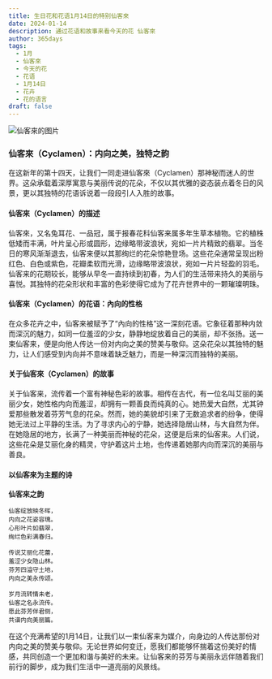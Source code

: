 ```yaml
---
title: 生日花和花语1月14日的特别仙客來
date: 2024-01-14
description: 通过花语和故事来看今天的花 仙客來
author: 365days
tags:
  - 1月
  - 仙客來
  - 今天的花
  - 花语
  - 1月14日
  - 花卉
  - 花的语言
draft: false
---
```



![仙客來的图片](https://cdn.pixabay.com/photo/2014/10/08/17/43/cyclamen-480477_1280.jpg#center)


### 仙客來（Cyclamen）：内向之美，独特之韵

在这新年的第十四天，让我们一同走进仙客來（Cyclamen）那神秘而迷人的世界。这朵承载着深厚寓意与美丽传说的花朵，不仅以其优雅的姿态装点着冬日的风景，更以其独特的花语诉说着一段段引人入胜的故事。

#### 仙客來（Cyclamen）的描述

仙客來，又名兔耳花、一品冠，属于报春花科仙客来属多年生草本植物。它的植株低矮而丰满，叶片呈心形或圆形，边缘略带波浪状，宛如一片片精致的翡翠。当冬日的寒风渐渐退去，仙客来便以其那绚烂的花朵惊艳登场。这些花朵通常呈现出粉红色、白色或紫色，花瓣柔软而光滑，边缘略带波浪状，宛如一片片轻盈的羽毛。仙客来的花期较长，能够从早冬一直持续到初春，为人们的生活带来持久的美丽与喜悦。其独特的花朵形状和丰富的色彩使得它成为了花卉世界中的一颗璀璨明珠。

#### 仙客來（Cyclamen）的花语：內向的性格

在众多花卉之中，仙客来被赋予了“內向的性格”这一深刻花语。它象征着那种内敛而深沉的魅力，如同一位羞涩的少女，静静地绽放着自己的美丽，却不张扬。送一束仙客来，便是向他人传达一份对内向之美的赞美与敬仰。这朵花朵以其独特的魅力，让人们感受到内向并不意味着缺乏魅力，而是一种深沉而独特的美丽。

#### 关于仙客來（Cyclamen）的故事

关于仙客来，流传着一个富有神秘色彩的故事。相传在古代，有一位名叫艾丽的美丽少女，她性格内向而羞涩，却拥有一颗善良而纯真的心。她热爱大自然，尤其钟爱那些散发着芬芳气息的花朵。然而，她的美貌却引来了无数追求者的纷争，使得她无法过上平静的生活。为了寻求内心的宁静，她选择隐居山林，与大自然为伴。在她隐居的地方，长满了一种美丽而神秘的花朵，这便是后来的仙客来。人们说，这些花朵是艾丽化身的精灵，守护着这片土地，也传递着她那内向而深沉的美丽与善良。

#### 以仙客來为主题的诗

**仙客來之韵**

	仙客绽放映冬晖，  
	内向之花姿容瑰。  
	心形叶片如翡翠，  
	绚烂色彩满春归。
	
	传说艾丽化花蕾，  
	羞涩少女隐山林。  
	芬芳四溢守土地，  
	内向之美永传颂。
	
	岁月流转情未老，  
	仙客之名永流传。  
	愿此芬芳伴君侧，  
	共谱内向美丽篇。

在这个充满希望的1月14日，让我们以一束仙客来为媒介，向身边的人传达那份对内向之美的赞美与敬仰。无论世界如何变迁，愿我们都能够怀揣着这份美好的情感，共同创造一个更加和谐与美好的未来。让仙客来的芬芳与美丽永远伴随着我们前行的脚步，成为我们生活中一道亮丽的风景线。

